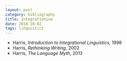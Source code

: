 ```yaml
---
layout: post
category: bibliography
title: Integrationism
date: 2018-10-02
tags: linguistics
---
```


* Harris, *Introduction to Integrational Linguistics*, 1998
* Harris, *Rethinking Writing*, 2002
* Harris, *The Language Myth*, 2013
